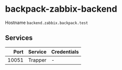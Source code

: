 # backpack-zabbix-backend

Hostname `backend.zabbix.backpack.test`

## Services

| Port | Service | Credentials
| ---: | ------- | -----------
| 10051 | Trapper | -
